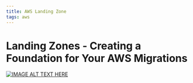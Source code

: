```yaml
---
title: AWS Landing Zone
tags: aws
---
```


# Landing Zones - Creating a Foundation for Your AWS Migrations

[![IMAGE ALT TEXT HERE](http://img.youtube.com/vi/-u9LK8Dueyc/0.jpg)](http://www.youtube.com/watch?v=-u9LK8Dueyc)
